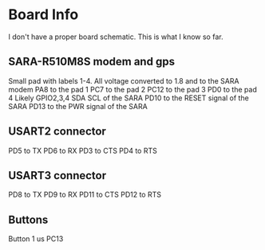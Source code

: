 # Board Info

I don't have a proper board schematic.  This is what I know so far.

## SARA-R510M8S modem and gps
Small pad with labels 1-4.  All voltage converted to 1.8 and to the SARA modem
PA8 to the pad 1
PC7 to the pad 2
PC12 to the pad 3
PD0 to the pad 4
Likely GPIO2,3,4 SDA SCL of the SARA
PD10 to the RESET signal of the SARA
PD13 to the PWR signal of the SARA

## USART2 connector
PD5 to TX
PD6 to RX
PD3 to CTS
PD4 to RTS

## USART3 connector
PD8 to TX
PD9 to RX
PD11 to CTS
PD12 to RTS

## Buttons
Button 1 us PC13

